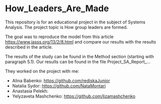 # How_Leaders_Are_Made

This repository is for an educational project in the subject of Systems Analysis.
The project topic is How group leaders are formed. 

The goal was to reproduce the model from this article https://www.jasss.org/13/2/8.html 
and compare our results with the results described in the article.  

The results of the study can be found in the Method section (starting with paragraph 5.1).
Our results can be found in the file Project_SA_Report_...

They worked on the project with me:
- Alina Babenko: https://github.com/rediskaJunior
- Natalia Sydor: https://github.com/NataMontari
- Anastasia Pelekh:
- Yelyzaveta Mashchenko: https://github.com/lizamashchenko
